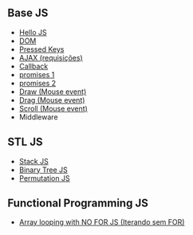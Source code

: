<h2>Base JS</h2>
<ul>
    <li><a href="hello_js.js">Hello JS</a></li>
    <li><a href="events/dom.js">DOM</a></li>
    <li><a href="events/pressedKey.js">Pressed Keys</a></li>
    <li><a href="ajax.js">AJAX (requisições)</a></li>
    <li><a href="callback.js">Callback</a></li>
    <li><a href="promise-1.js">promises 1</a></li>
    <li><a href="promise-2.js">promises 2</a></li>
    <li><a href="events/draw.js">Draw (Mouse event)</a></li>
    <li><a href="events/drag.js">Drag (Mouse event)</a></li>
    <li><a href="events/scrow.js">Scroll (Mouse event)</a></li>
    <li><a href="middleware.js"></a>Middleware</li>
</ul>
<h2>STL JS</h2>
<ul>
    <li><a href="stl/stack.js">Stack JS</a></li>
    <li><a href="stl/binaryTree.js">Binary Tree JS</a></li>
    <li><a href="stl/permutations.js">Permutation JS</a></li>
</ul>
<h2>Functional Programming JS</h2>
<ul>
    <li><a href="stl/hello_array_functions.js">Array looping with NO FOR JS (Iterando sem FOR)</a></li>
</ul>
